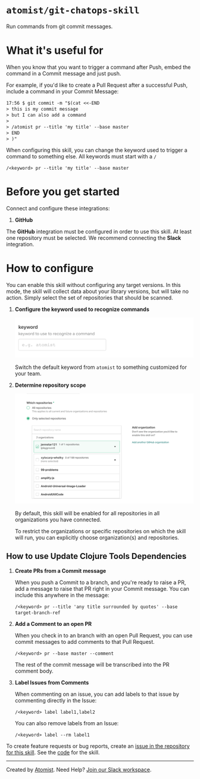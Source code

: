 # `atomist/git-chatops-skill`

<!---atomist-skill-readme:start--->

Run commands from git commit messages.

# What it's useful for

When you know that you want to trigger a command after Push, embed the command in a Commit message and just push.

For example, if you'd like to create a Pull Request after a successful Push, include a command in your Commit Message:

```
17:56 $ git commit -m "$(cat <<-END
> this is my commit message
> but I can also add a command
>
> /atomist pr --title 'my title' --base master
> END
> )"
```

When configuring this skill, you can change the keyword used to trigger a command to something else.  All keywords
must start with a `/`

```
/<keyword> pr --title 'my title' --base master
```

# Before you get started

Connect and configure these integrations:

1. **GitHub**

The **GitHub** integration must be configured in order to use this skill. At least one repository must be selected. We recommend connecting the **Slack** integration.

# How to configure

You can enable this skill without configuring any target versions.  In this mode, the skill will collect
data about your library versions, but will take no action.  Simply select the set of
repositories that should be scanned.

1. **Configure the keyword used to recognize commands**

    ![Repository filter](docs/images/screenshot1.png)

    Switch the default keyword from `atomist` to something customized for your team.
 
2. **Determine repository scope**

    ![Repository filter](docs/images/repo-filter.png)

    By default, this skill will be enabled for all repositories in all organizations you have connected.

    To restrict the organizations or specific repositories on which the skill will run, you can explicitly choose 
    organization(s) and repositories.
    

## How to use Update Clojure Tools Dependencies

1.  **Create PRs from a Commit message** 

    When you push a Commit to a branch, and you're ready to raise a PR, add a message to raise that PR right in your
    Commit message.  You can include this anywhere in the message:
    
    ```
    /<keyword> pr --title 'any title surrounded by quotes' --base target-branch-ref
    ```
    
2.  **Add a Comment to an open PR**

    When you check in to an branch with an open Pull Request, you can use commit messages to add comments to that Pull
    Request. 

    ```
    /<keyword> pr --base master --comment
    ```
    
    The rest of the commit message will be transcribed into the PR comment body.

3.  **Label Issues from Comments**

    When commenting on an issue, you can add labels to that issue by commenting directly in the Issue:
    
    ```
    /<keyword> label label1,label2
    ```
    
    You can also remove labels from an Issue:
    
    ```
    /<keyword> label --rm label1
    ```

To create feature requests or bug reports, create an [issue in the repository for this skill](https://github.com/atomist-skills/git-chatops-skill/issues). 
See the [code](https://github.com/atomist-skills/git-chatops-skill) for the skill.

<!---atomist-skill-readme:end--->

---

Created by [Atomist][atomist].
Need Help?  [Join our Slack workspace][slack].

[atomist]: https://atomist.com/ (Atomist - How Teams Deliver Software)
[slack]: https://join.atomist.com/ (Atomist Community Slack) 
